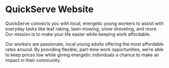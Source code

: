 # QuickServe Website

QuickServe connects you with
local, energetic young workers to
assist with everyday tasks like
leaf raking, lawn mowing, snow
shoveling, and more. Our mission
is to make your life easier while
keeping work affordable.

Our workers are passionate, local
young adults offering the most
affordable rates around. By
providing flexible, part-time work
opportunities, we’re able to keep
prices low while giving energetic
individuals a chance to make an
impact in their community.
